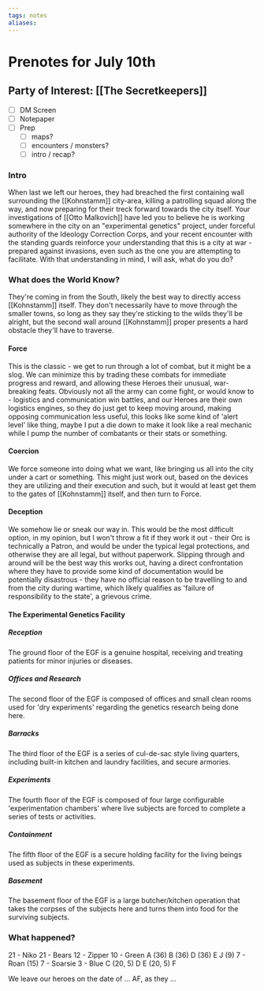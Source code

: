 ```yaml
---
tags: notes
aliases:
---
```


# Prenotes for July 10th
## Party of Interest: [[The Secretkeepers]]
- [ ] DM Screen
- [ ] Notepaper
- [ ] Prep
	- [ ] maps?
	- [ ] encounters / monsters?
	- [ ] intro / recap?

### Intro

When last we left our heroes, they had breached the first containing wall surrounding the [[Kohnstamm]] city-area, killing a patrolling squad along the way, and now preparing for their treck forward towards the city itself. Your investigations of [[Otto Malkovich]] have led you to believe he is working somewhere in the city on an "experimental genetics" project, under forceful authority of the Ideology Correction Corps, and your recent encounter with the standing guards reinforce your understanding that this is a city at war - prepared against invasions, even such as the one you are attempting to facilitate. With that understanding in mind, I will ask, what do you do?

### What does the World Know?
They're coming in from the South, likely the best way to directly access [[Kohnstamm]] itself. They don't necessarily have to move through the smaller towns, so long as they say they're sticking to the wilds they'll be alright, but the second wall around [[Kohnstamm]] proper presents a hard obstacle they'll have to traverse.

#### Force
This is the classic - we get to run through a lot of combat, but it might be a slog. We can minimize this by trading these combats for immediate progress and reward, and allowing these Heroes their unusual, war-breaking feats. Obviously not all the army can come fight, or would know to - logistics and communication win battles, and our Heroes are their own logistics engines, so they do just get to keep moving around, making opposing communication less useful, this looks like some kind of 'alert level' like thing, maybe I put a die down to make it look like a real mechanic while I pump the number of combatants or their stats or something.
#### Coercion
We force someone into doing what we want, like bringing us all into the city under a cart or something. This might just work out, based on the devices they are utilizing and their execution and such, but it would at least get them to the gates of [[Kohnstamm]] itself, and then turn to Force.
#### Deception
We somehow lie or sneak our way in. This would be the most difficult option, in my opinion, but I won't throw a fit if they work it out - their Orc is technically a Patron, and would be under the typical legal protections, and otherwise they are all legal, but without paperwork. Slipping through and around will be the best way this works out, having a direct confrontation where they have to provide some kind of documentation would be potentially disastrous - they have no official reason to be travelling to and from the city during wartime, which likely qualifies as 'failure of responsibility to the state', a grievous crime.

#### The Experimental Genetics Facility
##### Reception
The ground floor of the EGF is a genuine hospital, receiving and treating patients for minor injuries or diseases.

##### Offices and Research
The second floor of the EGF is composed of offices and small clean rooms used for 'dry experiments' regarding the genetics research being done here.

##### Barracks
The third floor of the EGF is a series of cul-de-sac style living quarters, including built-in kitchen and laundry facilities, and secure armories. 

##### Experiments
The fourth floor of the EGF is composed of four large configurable 'experimentation chambers' where live subjects are forced to complete a series of tests or activities.

##### Containment
The fifth floor of the EGF is a secure holding facility for the living beings used as subjects in these experiments.

##### Basement
The basement floor of the EGF is a large butcher/kitchen operation that takes the corpses of the subjects here and turns them into food for the surviving subjects.

### What happened?
21 - Niko
21 - Bears
12 - Zipper
10 - Green
	A (36)
	B (36)
	D (36)
	E
	J (9)
7 - Roan (15)
7 - Soarsie
3 - Blue
	C (20, 5)
	D 
	E (20, 5)
	F

We leave our heroes on the date of ... AF, as they ...